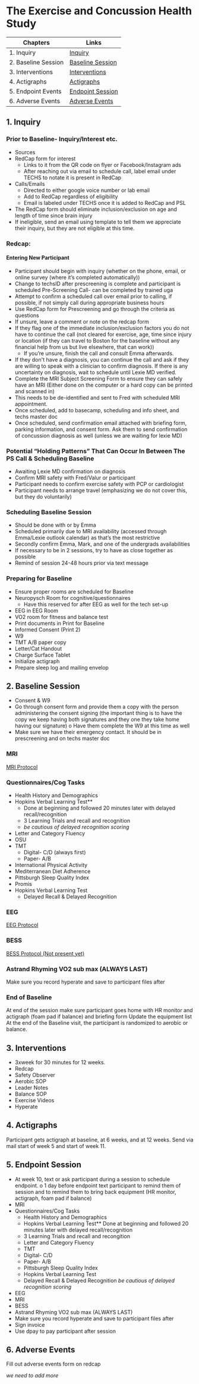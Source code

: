 # The Exercise and Concussion Health Study 

| Chapters            | Links                                   |
| ------------------- | --------------------------------------- |
| 1. Inquiry          | [Inquiry](#1-inquiry)                   |
| 2. Baseline Session | [Baseline Session](#2-baseline-session) |
| 3. Interventions    | [Interventions](#3-interventions)       |
| 4. Actigraphs       | [Actigraphs](#4-actigraphs)             |
| 5. Endpoint Events  | [Endpoint Session](#5-endpoint-session) |
| 6. Adverse Events   | [Adverse Events](#6-adverse-events)     |


## 1. Inquiry
### Prior to Baseline- Inquiry/Interest etc.
-	Sources
  -	RedCap form for interest
    -	Links to it from the QR code on flyer or Facebook/Instagram ads
    -	After reaching out via email to schedule call, label email under TECHS to notate it is        present in RedCap
  -	Calls/Emails
    -	Directed to either google voice number or lab email
    -	Add to RedCap regardless of eligibility
    -	Email is labeled under TECHS once it is added to RedCap and PSL
-	The RedCap form should eliminate inclusion/exclusion on age and length of time since brain injury
  -	If ineligible, send an email using template to tell them we appreciate their inquiry, but   they are not eligible at this time. 
### Redcap:
#### Entering New Participant
-	Participant should begin with inquiry (whether on the phone, email, or online survey (where it’s completed automatically)) 
-	Change to techsID after prescreening is complete and participant is scheduled 
Pre-Screening Call- can be completed by trained uga
-	Attempt to confirm a scheduled call over email prior to calling, if possible, if not simply call during appropriate business hours
-	Use RedCap form for Prescreening and go through the criteria as questions
  -	If unsure, leave a comment or note on the redcap form
  -	If they flag one of the immediate inclusion/exclusion factors you do not have to continue     the call (not cleared for exercise, age, time since injury or location (if they can travel     to Boston for the baseline without any financial help from us but live elsewhere, that can     work))
    -	If you’re unsure, finish the call and consult Emma afterwards.
  -	If they don't have a diagnosis, you can continue the call and ask if they are willing to speak with a clinician to confirm diagnosis. If there is any uncertainty on diagnosis, wait to schedule until Lexie MD verified.
-	Complete the MRI Subject Screening Form to ensure they can safely have an MRI (Either done on the computer or a hard copy can be printed and scanned in)
  -	This needs to be de-identified and sent to Fred with scheduled MRI appointment. 
-	Once scheduled, add to basecamp, scheduling and info sheet, and techs master doc
-	Once scheduled, send confirmation email attached with briefing form, parking information, and consent form.  Ask them to send confirmation of concussion diagnosis as well (unless we are waiting for lexie MD)

### Potential “Holding Patterns” That Can Occur In Between The PS Call & Scheduling Baseline
-	Awaiting Lexie MD confirmation on diagnosis
-	Confirm MRI safety with Fred/Valur or participant
-	Participant needs to confirm exercise safety with PCP or cardiologist
-	Participant needs to arrange travel (emphasizing we do not cover this, but they do voluntarily)
### Scheduling Baseline Session
-	Should be done with or by Emma
  -	Scheduled primarily due to MRI availability (accessed through Emma/Lexie outlook calendar) as that’s the most restrictive
  -	Secondly confirm Emma, Mark, and one of the undergrads availabilities
-	If necessary to be in 2 sessions, try to have as close together as possible
-	Remind of session 24-48 hours prior via text message
### Preparing for Baseline
-	Ensure proper rooms are scheduled for Baseline
  -	Neuropysch Room for cognitive/questionnaires
    -	Have this reserved for after EEG as well for the tech set-up
  -	EEG in EEG Room
  -	VO2 room for fitness and balance test
-	Print documents in Print for Baseline
  -	Informed Consent (Print 2)
  -	W9
  -	TMT A/B paper copy
  -	Letter/Cat Handout
-	Charge Surface Tablet
-	Initialize actigraph
  -	Prepare sleep log and mailing envelop 
## 2. Baseline Session
-	Consent & W9
  -	Go through consent form and provide them a copy with the person administering the consent   signing (the important thing is to have the copy we keep having both signatures and they one   they take home having our signature)
  o	Have them complete the W9 at this time as well
-	Make sure we have their emergency contact. It should be in prescreening and on techs master doc
### MRI
  [MRI Protocol](mri.md)

### Questionnaires/Cog Tasks
  -	Health History and Demographics
  -	Hopkins Verbal Learning Test**
    -	Done at beginning and followed 20 minutes later with delayed recall/recognition
    -	3 Learning Trials and recall and recognition 
    -	*be cautious of delayed recognition scoring*
  -	Letter and Category Fluency
  -	OSU
  -	TMT
    -	Digital- C/D (always first)
    -	Paper- A/B
  -	International Physical Activity 
  -	Mediterranean Diet Adherence
  -	Pittsburgh Sleep Quality Index
  -	Promis
  -	Hopkins Verbal Learning Test
    -	Delayed Recall & Delayed Recognition

### EEG
[EEG Protocol](eeg.md)

### BESS
[BESS Protocol (Not present yet)](bess.md)

### Astrand Rhyming VO2 sub max (ALWAYS LAST)
Make sure you record hyperate and save to participant files after
### End of Baseline
At end of the session make sure participant goes home with HR monitor and actigraph (foam pad if balance) and briefing form
Update the equipment list
At the end of the Baseline visit, the participant is randomized to aerobic or balance.

## 3. Interventions
- 3xweek for 30 minutes for 12 weeks.
- Redcap
- Safety Observer 
- Aerobic SOP
- Leader Notes
- Balance SOP
- Exercise Videos
- Hyperate

## 4. Actigraphs
Participant gets actigraph at baseline, at 6 weeks, and at 12 weeks. Send via mail start of week 5 and start of week 11. 

## 5. Endpoint Session
-	At week 10, text or ask participant during a session to schedule endpoint.
  o	1 day before endpoint text participant to remind them of session and to remind them to        bring back equipment (HR monitor, actigraph, foam pad if balance)
-	MRI
-	Questionnaires/Cog Tasks
    -	Health History and Demographics
    -	Hopkins Verbal Learning Test**
        Done at beginning and followed 20 minutes later with delayed recall/recognition
    -	3 Learning Trials and recall and recongition 
    -	Letter and Category Fluency
    -	TMT
    -	Digital- C/D
    -	Paper- A/B
    -	Pittsburgh Sleep Quality Index
    -	Hopkins Verbal Learning Test
    -	Delayed Recall & Delayed Recognition *be cautious of delayed recognition scoring*
-	EEG
-	MRI
-	BESS
-	Astrand Rhyming VO2 sub max (ALWAYS LAST)
  -	Make sure you record hyperate and save to participant files after
-	Sign invoice
-	Use dpay to pay participant after session 

## 6. Adverse Events
Fill out adverse events form on redcap

*we need to add more*
